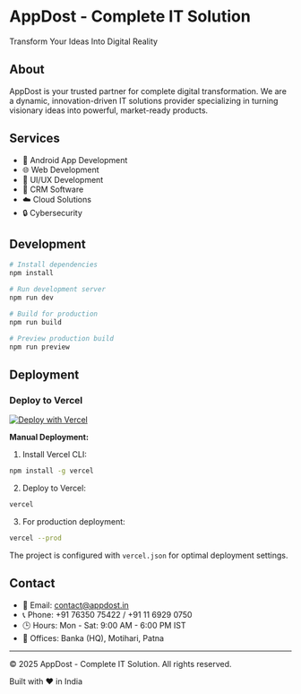 # AppDost - Complete IT Solution

Transform Your Ideas Into Digital Reality

## About

AppDost is your trusted partner for complete digital transformation. We are a dynamic, innovation-driven IT solutions provider specializing in turning visionary ideas into powerful, market-ready products.

## Services

- 📱 Android App Development
- 🌐 Web Development
- 🎨 UI/UX Development
- 💼 CRM Software
- ☁️ Cloud Solutions
- 🔒 Cybersecurity

## Development

```bash
# Install dependencies
npm install

# Run development server
npm run dev

# Build for production
npm run build

# Preview production build
npm run preview
```

## Deployment

### Deploy to Vercel

[![Deploy with Vercel](https://vercel.com/button)](https://vercel.com/new/clone?repository-url=https://github.com/yourusername/appdost)

**Manual Deployment:**

1. Install Vercel CLI:
```bash
npm install -g vercel
```

2. Deploy to Vercel:
```bash
vercel
```

3. For production deployment:
```bash
vercel --prod
```

The project is configured with `vercel.json` for optimal deployment settings.

## Contact

- 📧 Email: contact@appdost.in
- 📞 Phone: +91 76350 75422 / +91 11 6929 0750
- 🕒 Hours: Mon - Sat: 9:00 AM - 6:00 PM IST
- 📍 Offices: Banka (HQ), Motihari, Patna

---

© 2025 AppDost - Complete IT Solution. All rights reserved.

Built with ❤️ in India
